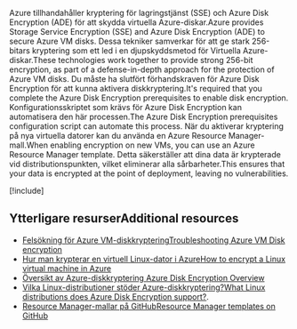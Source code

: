 <span data-ttu-id="cd1f8-101">Azure tillhandahåller kryptering för lagringstjänst (SSE) och Azure Disk Encryption (ADE) för att skydda virtuella Azure-diskar.</span><span class="sxs-lookup"><span data-stu-id="cd1f8-101">Azure provides Storage Service Encryption (SSE) and Azure Disk Encryption (ADE) to secure Azure VM disks.</span></span> <span data-ttu-id="cd1f8-102">Dessa tekniker samverkar för att ge stark 256-bitars kryptering som ett led i en djupskyddsmetod för Virtuella Azure-diskar.</span><span class="sxs-lookup"><span data-stu-id="cd1f8-102">These technologies work together to provide strong 256-bit encryption, as part of a defense-in-depth approach for the protection of Azure VM disks.</span></span> <span data-ttu-id="cd1f8-103">Du måste ha slutfört förhandskraven för Azure Disk Encryption för att kunna aktivera diskkryptering.</span><span class="sxs-lookup"><span data-stu-id="cd1f8-103">It's required that you complete the Azure Disk Encryption prerequisites to enable disk encryption.</span></span> <span data-ttu-id="cd1f8-104">Konfigurationsskriptet som krävs för Azure Disk Encryption kan automatisera den här processen.</span><span class="sxs-lookup"><span data-stu-id="cd1f8-104">The Azure Disk Encryption prerequisites configuration script can automate this process.</span></span> <span data-ttu-id="cd1f8-105">När du aktiverar kryptering på nya virtuella datorer kan du använda en Azure Resource Manager-mall.</span><span class="sxs-lookup"><span data-stu-id="cd1f8-105">When enabling encryption on new VMs, you can use an Azure Resource Manager template.</span></span> <span data-ttu-id="cd1f8-106">Detta säkerställer att dina data är krypterade vid distributionspunkten, vilket eliminerar alla sårbarheter.</span><span class="sxs-lookup"><span data-stu-id="cd1f8-106">This ensures that your data is encrypted at the point of deployment, leaving no vulnerabilities.</span></span>

<!-- Cleanup sandbox -->
[!include[](../../../includes/azure-sandbox-cleanup.md)]

## <a name="additional-resources"></a><span data-ttu-id="cd1f8-107">Ytterligare resurser</span><span class="sxs-lookup"><span data-stu-id="cd1f8-107">Additional resources</span></span>

- [<span data-ttu-id="cd1f8-108">Felsökning för Azure VM-diskkryptering</span><span class="sxs-lookup"><span data-stu-id="cd1f8-108">Troubleshooting Azure VM Disk encryption</span></span>](https://docs.microsoft.com/azure/security/azure-security-disk-encryption-tsg)
- [<span data-ttu-id="cd1f8-109">Hur man krypterar en virtuell Linux-dator i Azure</span><span class="sxs-lookup"><span data-stu-id="cd1f8-109">How to encrypt a Linux virtual machine in Azure</span></span>](https://docs.microsoft.com/azure/virtual-machines/linux/encrypt-disks)
- [<span data-ttu-id="cd1f8-110">Översikt av Azure-diskkryptering </span><span class="sxs-lookup"><span data-stu-id="cd1f8-110">Azure Disk Encryption Overview</span></span>](https://docs.microsoft.com/azure/security/azure-security-disk-encryption-overview)
- <span data-ttu-id="cd1f8-111">[Vilka Linux-distributioner stöder Azure-diskkryptering?](https://docs.microsoft.com/en-us/azure/security/azure-security-disk-encryption-faq#bkmk_LinuxOSSupport)</span><span class="sxs-lookup"><span data-stu-id="cd1f8-111">[What Linux distributions does Azure Disk Encryption support?](https://docs.microsoft.com/en-us/azure/security/azure-security-disk-encryption-faq#bkmk_LinuxOSSupport).</span></span>
- [<span data-ttu-id="cd1f8-112">Resource Manager-mallar på GitHub</span><span class="sxs-lookup"><span data-stu-id="cd1f8-112">Resource Manager templates on GitHub</span></span>](https://github.com/Azure/azure-quickstart-templates)